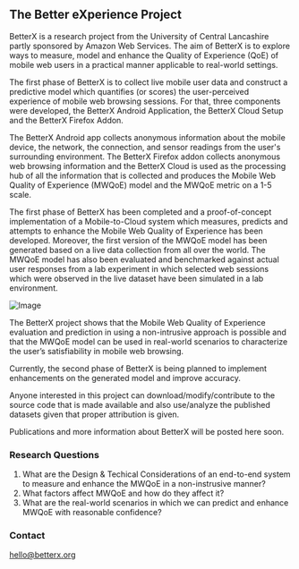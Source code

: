## The Better eXperience Project

BetterX is a research project from the University of Central Lancashire partly sponsored by Amazon Web Services.  The aim of BetterX is to explore ways to measure, model and enhance the Quality of Experience (QoE) of mobile web users in a practical manner applicable to real-world settings.

The first phase of BetterX is to collect live mobile user data and construct a predictive model which quantifies (or scores) the user-perceived experience of mobile web browsing sessions.  For that, three components were developed, the BetterX Android Application, the BetterX Cloud Setup and the BetterX Firefox Addon.

The BetterX Android app collects anonymous information about the mobile device, the network, the connection, and sensor readings from the user's surrounding environment.  The BetterX Firefox addon collects anonymous web browsing information and the BetterX Cloud is used as the processing hub of all the information that is collected and produces the Mobile Web Quality of Experience (MWQoE) model and the MWQoE metric on a 1-5 scale.

The first phase of BetterX has been completed and a proof-of-concept implementation of a Mobile-to-Cloud system which measures, predicts and attempts to enhance the Mobile Web Quality of Experience has been developed.  Moreover, the first version of the MWQoE model has been generated based on a live data collection from all over the world.  The MWQoE model has also been evaluated and benchmarked against actual user responses from a lab experiment in which selected web sessions which were observed in the live dataset have been simulated in a lab environment.

![Image](src)

The BetterX project shows that the Mobile Web Quality of Experience evaluation and prediction in using a non-intrusive approach is possible and that the MWQoE model can be used in real-world scenarios to characterize the user’s satisfiability in mobile web browsing.

Currently, the second phase of BetterX is being planned to implement enhancements on the generated model and improve accuracy.

Anyone interested in this project can download/modify/contribute to the source code that is made available and also use/analyze the published datasets given that proper attribution is given.

Publications and more information about BetterX will be posted here soon.


### Research Questions
1. What are the Design & Techical Considerations of an end-to-end system to measure and enhance the MWQoE in a non-instrusive manner?
2. What factors affect MWQoE and how do they affect it?
3. What are the real-world scenarios in which we can predict and enhance MWQoE with reasonable confidence?

### Contact
hello@betterx.org
